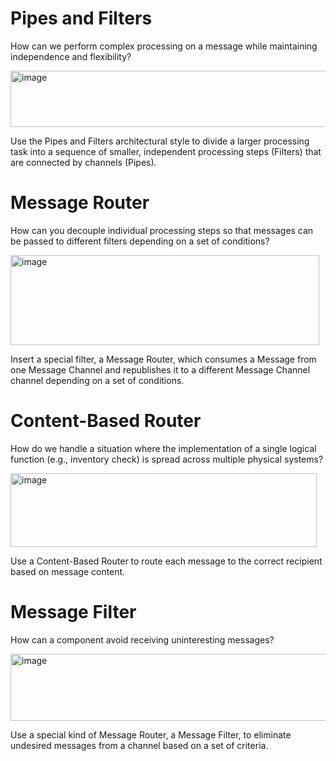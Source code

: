 # Pipes and Filters
How can we perform complex processing on a message while maintaining independence and flexibility?

<img width="529" height="90" alt="image" src="https://github.com/user-attachments/assets/a67aca00-023d-4c8f-9163-13ba453555a6" />

Use the Pipes and Filters architectural style to divide a larger processing task into a sequence of smaller, independent processing steps (Filters) that are connected by channels (Pipes).

# Message Router
How can you decouple individual processing steps so that messages can be passed to different filters depending on a set of conditions?

<img width="494" height="144" alt="image" src="https://github.com/user-attachments/assets/af5c6fab-b9bd-46aa-b6be-cc1c2e9a1fe0" />

Insert a special filter, a Message Router, which consumes a Message from one Message Channel and republishes it to a different Message Channel channel depending on a set of conditions.

# Content-Based Router
How do we handle a situation where the implementation of a single logical function (e.g., inventory check) is spread across multiple physical systems?

<img width="490" height="118" alt="image" src="https://github.com/user-attachments/assets/5e139d90-bffd-4dc6-afda-ee9ef797b868" />

Use a Content-Based Router to route each message to the correct recipient based on message content.

# Message Filter
How can a component avoid receiving uninteresting messages?

<img width="576" height="107" alt="image" src="https://github.com/user-attachments/assets/208e477b-66ce-43b8-be56-25b6bfd162ca" />

Use a special kind of Message Router, a Message Filter, to eliminate undesired messages from a channel based on a set of criteria.
